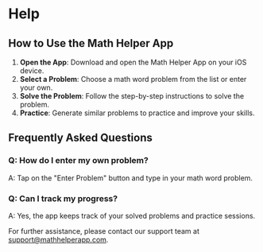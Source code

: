 # Help

## How to Use the Math Helper App

1. **Open the App**: Download and open the Math Helper App on your iOS device.
2. **Select a Problem**: Choose a math word problem from the list or enter your own.
3. **Solve the Problem**: Follow the step-by-step instructions to solve the problem.
4. **Practice**: Generate similar problems to practice and improve your skills.

## Frequently Asked Questions

### Q: How do I enter my own problem?
A: Tap on the "Enter Problem" button and type in your math word problem.

### Q: Can I track my progress?
A: Yes, the app keeps track of your solved problems and practice sessions.

For further assistance, please contact our support team at [support@mathhelperapp.com](mailto:support@mathhelperapp.com).